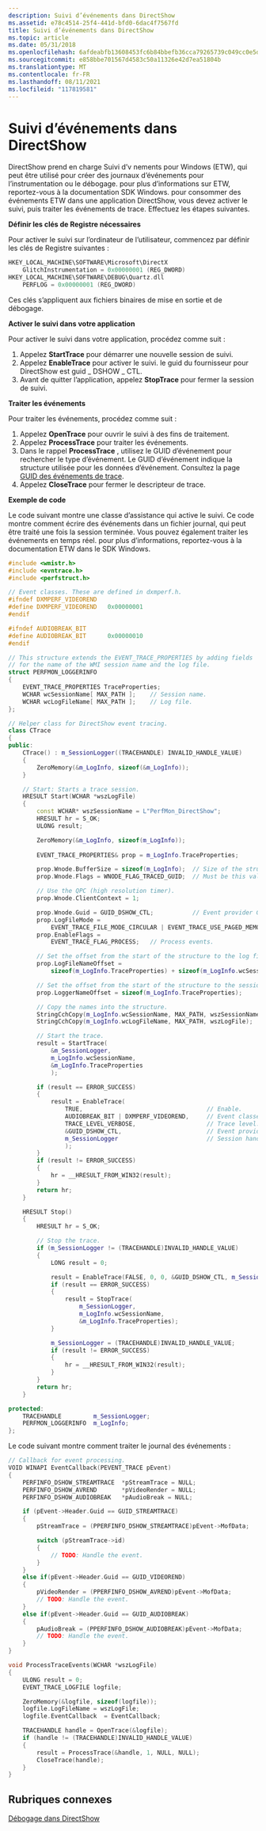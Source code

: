 ```yaml
---
description: Suivi d’événements dans DirectShow
ms.assetid: e78c4514-25f4-441d-bfd0-6dac4f7567fd
title: Suivi d’événements dans DirectShow
ms.topic: article
ms.date: 05/31/2018
ms.openlocfilehash: 6afdeabfb13608453fc6b84bbefb36cca79265739c049cc0e5d35e997ebaf902
ms.sourcegitcommit: e858bbe701567d4583c50a11326e42d7ea51804b
ms.translationtype: MT
ms.contentlocale: fr-FR
ms.lasthandoff: 08/11/2021
ms.locfileid: "117819581"
---
```

# <a name="event-tracing-in-directshow"></a>Suivi d’événements dans DirectShow

DirectShow prend en charge Suivi d’v nements pour Windows (ETW), qui peut être utilisé pour créer des journaux d’événements pour l’instrumentation ou le débogage. pour plus d’informations sur ETW, reportez-vous à la documentation SDK Windows. pour consommer des événements ETW dans une application DirectShow, vous devez activer le suivi, puis traiter les événements de trace. Effectuez les étapes suivantes.

**Définir les clés de Registre nécessaires**

Pour activer le suivi sur l’ordinateur de l’utilisateur, commencez par définir les clés de Registre suivantes :


```C++
HKEY_LOCAL_MACHINE\SOFTWARE\Microsoft\DirectX
    GlitchInstrumentation = 0x00000001 (REG_DWORD)
HKEY_LOCAL_MACHINE\SOFTWARE\DEBUG\Quartz.dll
    PERFLOG = 0x00000001 (REG_DWORD) 
```



Ces clés s’appliquent aux fichiers binaires de mise en sortie et de débogage.

**Activer le suivi dans votre application**

Pour activer le suivi dans votre application, procédez comme suit :

1.  Appelez **StartTrace** pour démarrer une nouvelle session de suivi.
2.  Appelez **EnableTrace** pour activer le suivi. le guid du fournisseur pour DirectShow est guid \_ DSHOW \_ CTL.
3.  Avant de quitter l’application, appelez **StopTrace** pour fermer la session de suivi.

**Traiter les événements**

Pour traiter les événements, procédez comme suit :

1.  Appelez **OpenTrace** pour ouvrir le suivi à des fins de traitement.
2.  Appelez **ProcessTrace** pour traiter les événements.
3.  Dans le rappel **ProcessTrace** , utilisez le GUID d’événement pour rechercher le type d’événement. Le GUID d’événement indique la structure utilisée pour les données d’événement. Consultez la page [GUID des événements de trace](trace-guids.md).
4.  Appelez **CloseTrace** pour fermer le descripteur de trace.

**Exemple de code**

Le code suivant montre une classe d’assistance qui active le suivi. Ce code montre comment écrire des événements dans un fichier journal, qui peut être traité une fois la session terminée. Vous pouvez également traiter les événements en temps réel. pour plus d’informations, reportez-vous à la documentation ETW dans le SDK Windows.


```C++
#include <wmistr.h>
#include <evntrace.h>
#include <perfstruct.h>

// Event classes. These are defined in dxmperf.h.
#ifndef DXMPERF_VIDEOREND
#define DXMPERF_VIDEOREND   0x00000001
#endif

#ifndef AUDIOBREAK_BIT
#define AUDIOBREAK_BIT      0x00000010
#endif

// This structure extends the EVENT_TRACE_PROPERTIES by adding fields
// for the name of the WMI session name and the log file.
struct PERFMON_LOGGERINFO
{
    EVENT_TRACE_PROPERTIES TraceProperties;
    WCHAR wcSessionName[ MAX_PATH ];    // Session name.
    WCHAR wcLogFileName[ MAX_PATH ];    // Log file.
};

// Helper class for DirectShow event tracing.
class CTrace
{
public:
    CTrace() : m_SessionLogger((TRACEHANDLE) INVALID_HANDLE_VALUE)
    {
        ZeroMemory(&m_LogInfo, sizeof(&m_LogInfo));
    }

    // Start: Starts a trace session.
    HRESULT Start(WCHAR *wszLogFile)
    {
        const WCHAR* wszSessionName = L"PerfMon_DirectShow"; 
        HRESULT hr = S_OK;
        ULONG result; 

        ZeroMemory(&m_LogInfo, sizeof(m_LogInfo));
        
        EVENT_TRACE_PROPERTIES& prop = m_LogInfo.TraceProperties;

        prop.Wnode.BufferSize = sizeof(m_LogInfo);  // Size of the structure.
        prop.Wnode.Flags = WNODE_FLAG_TRACED_GUID;  // Must be this value.

        // Use the QPC (high resolution timer).
        prop.Wnode.ClientContext = 1;        

        prop.Wnode.Guid = GUID_DSHOW_CTL;           // Event provider GUID.
        prop.LogFileMode = 
            EVENT_TRACE_FILE_MODE_CIRCULAR | EVENT_TRACE_USE_PAGED_MEMORY; 
        prop.EnableFlags = 
            EVENT_TRACE_FLAG_PROCESS;   // Process events.

        // Set the offset from the start of the structure to the log file name.
        prop.LogFileNameOffset = 
            sizeof(m_LogInfo.TraceProperties) + sizeof(m_LogInfo.wcSessionName);  

        // Set the offset from the start of the structure to the session name.
        prop.LoggerNameOffset = sizeof(m_LogInfo.TraceProperties); 

        // Copy the names into the structure.
        StringCchCopy(m_LogInfo.wcSessionName, MAX_PATH, wszSessionName);
        StringCchCopy(m_LogInfo.wcLogFileName, MAX_PATH, wszLogFile);

        // Start the trace.
        result = StartTrace(
            &m_SessionLogger, 
            m_LogInfo.wcSessionName, 
            &m_LogInfo.TraceProperties
            );

        if (result == ERROR_SUCCESS)
        {
            result = EnableTrace(
                TRUE,                                   // Enable.
                AUDIOBREAK_BIT | DXMPERF_VIDEOREND,     // Event classes.
                TRACE_LEVEL_VERBOSE,                    // Trace level.
                &GUID_DSHOW_CTL,                        // Event provider.
                m_SessionLogger                         // Session handle.
                );
        }
        if (result != ERROR_SUCCESS)
        { 
            hr = __HRESULT_FROM_WIN32(result);
        }
        return hr;
    }

    HRESULT Stop()
    {
        HRESULT hr = S_OK;

        // Stop the trace.
        if (m_SessionLogger != (TRACEHANDLE)INVALID_HANDLE_VALUE)
        {
            LONG result = 0;

            result = EnableTrace(FALSE, 0, 0, &GUID_DSHOW_CTL, m_SessionLogger);
            if (result == ERROR_SUCCESS)
            {
                result = StopTrace(
                    m_SessionLogger, 
                    m_LogInfo.wcSessionName, 
                    &m_LogInfo.TraceProperties);
            }

            m_SessionLogger = (TRACEHANDLE)INVALID_HANDLE_VALUE;
            if (result != ERROR_SUCCESS)
            { 
                hr = __HRESULT_FROM_WIN32(result);
            }
        }
        return hr;
    }

protected:
    TRACEHANDLE         m_SessionLogger;
    PERFMON_LOGGERINFO  m_LogInfo;
};
```



Le code suivant montre comment traiter le journal des événements :


```C++
// Callback for event processing.
VOID WINAPI EventCallback(PEVENT_TRACE pEvent)
{
    PERFINFO_DSHOW_STREAMTRACE  *pStreamTrace = NULL;
    PERFINFO_DSHOW_AVREND       *pVideoRender = NULL;
    PERFINFO_DSHOW_AUDIOBREAK   *pAudioBreak = NULL;

    if (pEvent->Header.Guid == GUID_STREAMTRACE) 
    {
        pStreamTrace = (PPERFINFO_DSHOW_STREAMTRACE)pEvent->MofData;

        switch (pStreamTrace->id)
        {
            // TODO: Handle the event.
        }
    }
    else if(pEvent->Header.Guid == GUID_VIDEOREND)
    {      
        pVideoRender = (PPERFINFO_DSHOW_AVREND)pEvent->MofData;
        // TODO: Handle the event.
    }
    else if(pEvent->Header.Guid == GUID_AUDIOBREAK)
    {
        pAudioBreak = (PPERFINFO_DSHOW_AUDIOBREAK)pEvent->MofData;
        // TODO: Handle the event.
    }
}

void ProcessTraceEvents(WCHAR *wszLogFile)
{
    ULONG result = 0;        
    EVENT_TRACE_LOGFILE logfile;

    ZeroMemory(&logfile, sizeof(logfile));
    logfile.LogFileName = wszLogFile;
    logfile.EventCallback  = EventCallback;   

    TRACEHANDLE handle = OpenTrace(&logfile);
    if (handle != (TRACEHANDLE)INVALID_HANDLE_VALUE)
    {
        result = ProcessTrace(&handle, 1, NULL, NULL);
        CloseTrace(handle);
    }
}
```



## <a name="related-topics"></a>Rubriques connexes

<dl> <dt>

[Débogage dans DirectShow](debugging-in-directshow.md)
</dt> </dl>

 

 



